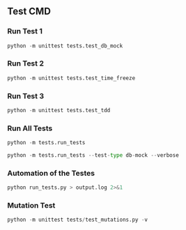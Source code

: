## Test CMD

### Run Test 1

```python
python -m unittest tests.test_db_mock
```

### Run Test 2

```python
python -m unittest tests.test_time_freeze
```

### Run Test 3

```python
python -m unittest tests.test_tdd
```

### Run All Tests

```python
python -m tests.run_tests
```

```python
python -m tests.run_tests --test-type db-mock --verbose
```

### Automation of the Testes

```python
python run_tests.py > output.log 2>&1
```

### Mutation Test

```python
python -m unittest tests/test_mutations.py -v
```
